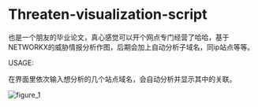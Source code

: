 # Threaten-visualization-script

也是一个朋友的毕业论文，真心感觉可以开个网点专门经营了哈哈，基于NETWORKX的威胁情报分析作图，后期会加上自动分析子域名，同ip站点等等。

USAGE:

在界面里依次输入想分析的几个站点域名，会自动分析并显示其中的关联。

 ![figure_1](http://i1.buimg.com/0300a0af9d67d882.png)
